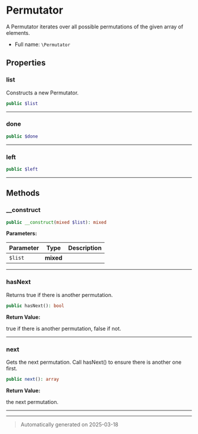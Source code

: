 
# Permutator

A Permutator iterates over all possible permutations of the given array
of elements.



* Full name: `\Permutator`



## Properties


### list

Constructs a new Permutator.

```php
public $list
```






***

### done



```php
public $done
```






***

### left



```php
public $left
```






***

## Methods


### __construct



```php
public __construct(mixed $list): mixed
```








**Parameters:**

| Parameter | Type | Description |
|-----------|------|-------------|
| `$list` | **mixed** |  |





***

### hasNext

Returns true if there is another permutation.

```php
public hasNext(): bool
```









**Return Value:**

true if there is another permutation, false if not.




***

### next

Gets the next permutation. Call hasNext() to ensure there is another one
first.

```php
public next(): array
```









**Return Value:**

the next permutation.




***


***
> Automatically generated on 2025-03-18
